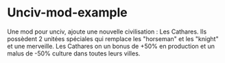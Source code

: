 # Unciv-mod-example

Une mod pour unciv, ajoute une nouvelle civilisation : Les Cathares. Ils possèdent 2 unitées spéciales qui remplace les "horseman" et les "knight" et une merveille.
Les Cathares on un bonus de +50% en production et un malus de -50% culture dans toutes leurs villes. 
